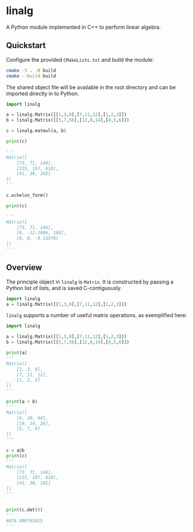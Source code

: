 # linalg

A Python module implemented in C++ to perform linear algebra.

## Quickstart

Configure the provided `CMakeLists.txt` and build the module:

```bash
cmake -S . -B build
cmake --build build
```

The shared object file will be available in the root directory and can be
imported directly in to Python.

```python
import linalg

a = linalg.Matrix([[1,3,8],[7,11,12],[1,2,3]])
b = linalg.Matrix([[5,7,56],[12,8,14],[4,5,6]])

c = linalg.matmul(a, b)

print(c)

'''
Matrix([
    [73, 71, 146],
    [215, 197, 618],
    [41, 38, 102]
])
'''

c.echelon_form()

print(c)

'''
Matrix([
    [73, 71, 146],
    [0, -12.1096, 188],
    [0, 0, -9.13576]
])
'''
```

## Overview
The principle object in `linalg` is `Matrix`. It is constructed by passing a
Python list of lists, and is saved C-contiguously.

```python
import linalg
a = linalg.Matrix([[1,3,8],[7,11,12],[1,2,3]])
```

`linalg` supports a number of useful matrix operations, as exemplified here:

```python
import linalg

a = linalg.Matrix([[1,3,8],[7,11,12],[1,2,3]])
b = linalg.Matrix([[5,7,56],[12,8,14],[4,5,6]])

print(a)
'''
Matrix([
    [1, 3, 8],
    [7, 11, 12],
    [1, 2, 3]
])
'''

print(a + b)
'''
Matrix([
    [6, 10, 64],
    [19, 19, 26],
    [5, 7, 9]
])
'''

c = a@b
print(c)
'''
Matrix([
    [73, 71, 146],
    [215, 197, 618],
    [41, 38, 102]
])
'''


print(c.det())
'''
8076.009765625
'''
```
